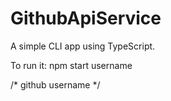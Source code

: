 # GithubApiService
 A simple CLI app using TypeScript.
 
 To run it:
 npm start username 
 
 /* github username */
